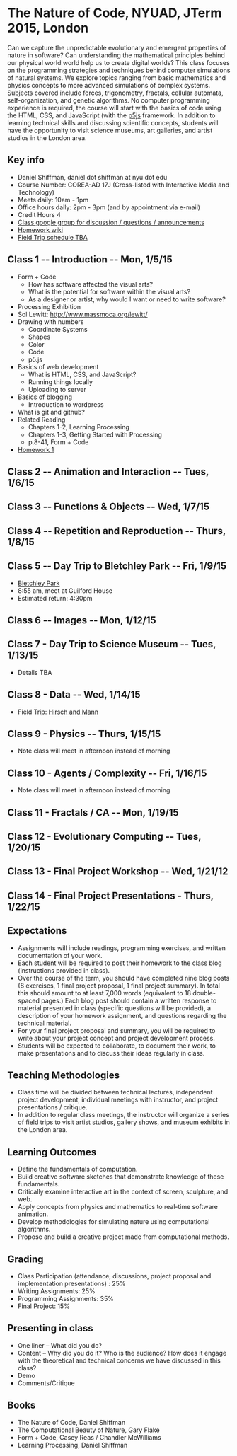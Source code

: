 # The Nature of Code, NYUAD, JTerm 2015, London

Can we capture the unpredictable evolutionary and emergent properties of nature in software? Can understanding the mathematical principles behind our physical world world help us to create digital worlds? This class focuses on the programming strategies and techniques behind computer simulations of natural systems. We explore topics ranging from basic mathematics and physics concepts to more advanced simulations of complex systems. Subjects covered include forces, trigonometry, fractals, cellular automata, self-organization, and genetic algorithms. No computer programming experience is required, the course will start with the basics of code using the HTML, CSS, and JavaScript (with the [p5js](http://p5js.org/) framework. In addition to learning technical skills and discussing scientific concepts, students will have the opportunity to visit science museums, art galleries, and artist studios in the London area. 

## Key info
* Daniel Shiffman, daniel dot shiffman at nyu dot edu
* Course Number: COREA-AD 17J (Cross-listed with Interactive Media and Technology)
* Meets daily: 10am - 1pm
* Office hours daily: 2pm - 3pm (and by appointment via e-mail)
* Credit Hours 4
* [Class google group for discussion / questions / announcements](https://groups.google.com/a/itp.nyu.edu/group/nature-of-code-abu-dhabi?hl=en)
* [Homework wiki](https://github.com/shiffman/The-Nature-of-Code-JTerm-2015/wiki)
* [Field Trip schedule TBA]()

## Class 1 -- Introduction -- Mon, 1/5/15
* Form + Code
  * How has software affected the visual arts?
  * What is the potential for software within the visual arts?
  * As a designer or artist, why would I want or need to write software?
* Processing Exhibition
* Sol Lewitt: http://www.massmoca.org/lewitt/
* Drawing with numbers
  * Coordinate Systems
  * Shapes
  * Color
  * Code
  * p5.js
* Basics of web development
  * What is HTML, CSS, and JavaScript?
  * Running things locally
  * Uploading to server
* Basics of blogging
  * Introduction to wordpress
* What is git and github?
* Related Reading
  * Chapters 1-2, Learning Processing
  * Chapters 1-3, Getting Started with Processing
  * p.8-41, Form + Code
* [Homework 1](https://github.com/shiffman/The-Nature-of-Code-JTerm-2015/wiki/Assignment-1)

## Class 2 -- Animation and Interaction -- Tues, 1/6/15

## Class 3 -- Functions & Objects -- Wed, 1/7/15

## Class 4 -- Repetition and Reproduction -- Thurs, 1/8/15

## Class 5 -- Day Trip to Bletchley Park -- Fri, 1/9/15
* [Bletchley Park](http://www.bletchleypark.org.uk/)
* 8:55 am, meet at Guilford House
* Estimated return: 4:30pm

## Class 6 -- Images -- Mon, 1/12/15

## Class 7 - Day Trip to Science Museum -- Tues, 1/13/15
* Details TBA

## Class 8 - Data -- Wed, 1/14/15
* Field Trip: [Hirsch and Mann](http://www.hirschandmann.com/)

## Class 9 - Physics -- Thurs, 1/15/15
* Note class will meet in afternoon instead of morning

## Class 10 - Agents / Complexity -- Fri, 1/16/15
* Note class will meet in afternoon instead of morning

## Class 11 - Fractals / CA -- Mon, 1/19/15

## Class 12 - Evolutionary Computing -- Tues, 1/20/15

## Class 13 - Final Project Workshop -- Wed, 1/21/12

## Class 14 - Final Project Presentations - Thurs, 1/22/15


## Expectations
* Assignments will include readings, programming exercises, and written documentation of your work.
* Each student will be required to post their homework to the class blog (instructions provided in class).
* Over the course of the term, you should have completed nine blog posts (8 exercises, 1 final project proposal, 1 final project summary). In total this should amount to at least 7,000 words (equivalent to 18 double-spaced pages.) Each blog post should contain a written response to material presented in class (specific questions will be provided), a description of your homework assignment, and questions regarding the technical material.
* For your final project proposal and summary, you will be required to write about your project concept and project development process.
* Students will be expected to collaborate, to document their work, to make presentations and to discuss their ideas regularly in class.

## Teaching Methodologies
* Class time will be divided between technical lectures, independent project development, individual meetings with instructor, and project presentations / critique.
* In addition to regular class meetings, the instructor will organize a series of field trips to visit artist studios, gallery shows, and museum exhibits in the London area.

## Learning Outcomes
* Define the fundamentals of computation.
* Build creative software sketches that demonstrate knowledge of these fundamentals.
* Critically examine interactive art in the context of screen, sculpture, and web.
* Apply concepts from physics and mathematics to real-time software animation.
* Develop methodologies for simulating nature using computational algorithms.
* Propose and build a creative project made from computational methods.

## Grading
* Class Participation (attendance, discussions, project proposal and implementation presentations) : 25%
* Writing Assignments: 25%
* Programming Assignments: 35%
* Final Project: 15%

## Presenting in class
* One liner – What did you do?
* Content – Why did you do it? Who is the audience? How does it engage with the theoretical and technical concerns we have discussed in this class?
* Demo
* Comments/Critique


## Books
* The Nature of Code, Daniel Shiffman
* The Computational Beauty of Nature, Gary Flake
* Form + Code, Casey Reas / Chandler McWilliams
* Learning Processing, Daniel Shiffman
